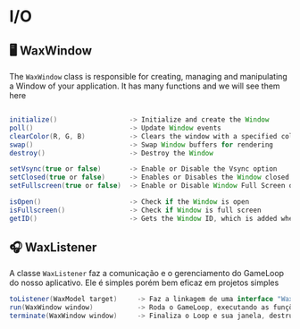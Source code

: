 # I/O
## 🖥️ WaxWindow
The `WaxWindow` class is responsible for creating, managing and manipulating a Window of your application. It has many functions and we will see them here
```java

initialize()                  -> Initialize and create the Window
poll()                        -> Update Window events
clearColor(R, G, B)           -> Clears the window with a specified color in RGB
swap()                        -> Swap Window buffers for rendering
destroy()                     -> Destroy the Window

setVsync(true or false)       -> Enable or Disable the Vsync option
setClosed(true or false)      -> Enables or Disables the Window closed and open state
setFullscreen(true or false)  -> Enable or Disable Window Full Screen option

isOpen()                      -> Check if the Window is open
isFullscreen()                -> Check if Window is full screen
getID()                       -> Gets the Window ID, which is added when created.

```

## 🎧 WaxListener
A classe `WaxListener` faz a comunicação e o gerenciamento do GameLoop do nosso aplicativo. Ele é simples porém bem eficaz em projetos simples
```java
toListener(WaxModel target)     -> Faz a linkagem de uma interface "WaxModel" para o Listener
run(WaxWindow window)           -> Roda o GameLoop, executando as funções do "WaxModel" e recebendo a Janela em que queremos rodar o Loop como parametro
terminate(WaxWindow window)     -> Finaliza o Loop e sua janela, destruindo-a
